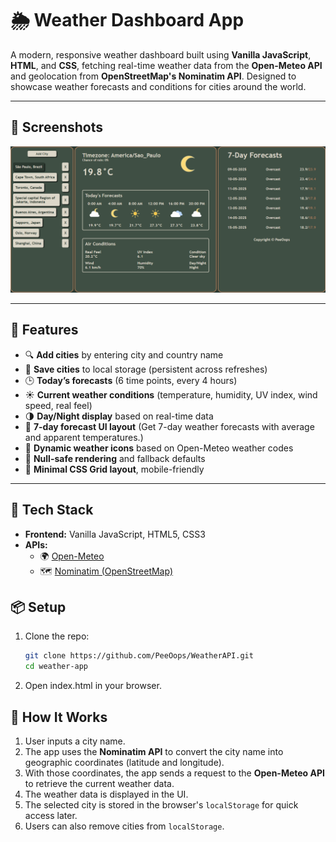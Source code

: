 # 🌦️ Weather Dashboard App

A modern, responsive weather dashboard built using **Vanilla JavaScript**, **HTML**, and **CSS**, fetching real-time weather data from the **Open-Meteo API** and geolocation from **OpenStreetMap's Nominatim API**. Designed to showcase weather forecasts and conditions for cities around the world.

---

## 📸 Screenshots

![Screenshot](assets/screenshots/web.png)


---

## 🚀 Features

- 🔍 **Add cities** by entering city and country name
- 📍 **Save cities** to local storage (persistent across refreshes)
- 🕒 **Today’s forecasts** (6 time points, every 4 hours)
- ☀️ **Current weather conditions** (temperature, humidity, UV index, wind speed, real feel)
- 🌗 **Day/Night display** based on real-time data
- 📆 **7-day forecast UI layout** (Get 7-day weather forecasts with average and apparent temperatures.)
- 🌈 **Dynamic weather icons** based on Open-Meteo weather codes
- 🧠 **Null-safe rendering** and fallback defaults
- 🧱 **Minimal CSS Grid layout**, mobile-friendly

---

## 🧪 Tech Stack

- **Frontend:** Vanilla JavaScript, HTML5, CSS3
- **APIs:**
  - 🌍 [Open-Meteo](https://open-meteo.com/)
  - 🗺️ [Nominatim (OpenStreetMap)](https://nominatim.org/release-docs/latest/api/Search/)

## 📦 Setup

1. Clone the repo:

   ```bash
   git clone https://github.com/PeeOops/WeatherAPI.git
   cd weather-app
   ```

2. Open index.html in your browser.

## 🧠 How It Works

1. User inputs a city name.
2. The app uses the **Nominatim API** to convert the city name into geographic coordinates (latitude and longitude).
3. With those coordinates, the app sends a request to the **Open-Meteo API** to retrieve the current weather data.
4. The weather data is displayed in the UI.
5. The selected city is stored in the browser's `localStorage` for quick access later.
6. Users can also remove cities from `localStorage`.


